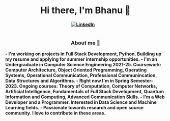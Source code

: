 <h1 align="center"><b>Hi there, I'm Bhanu 🌟</h1>
<div align="center">
<a href="https://www.linkedin.com/in/bhanuprakash1606/"><img src="https://img.shields.io/badge/-LinkedIn-blue?style=for-the-badge&logo=linkedin" alt="LinkedIn" /></a>&nbsp;
<a href=""><img src="https://img.shields.io/badge/-Portfolio-important?style=for-the-badge&logo=" alt="" /></a>&nbsp;
<a href=""><img src="" alt="" /></a>&nbsp;
</div>

<br />

<h3 align="center">About me 📃</h3>
- I'm working on projects in Full Stack Development, Python. Building up my resume and applying for summer internship opportunities. 
- I'm  an Undergraduate in Computer Science Engineering 2021-25. Coursework: Computer Architecture, Object Oriented Programming, Operating Systems, Operational  Communication, Professional Communincation, Data Structures and Algorithms.
- Right now I'm in Spring Semester-2023. Ongoing courses: Theory of Computation, Computer Networks, Artificial Intelligence, Fundamentals of Full Stack Development, Quantum Information and Computing, Advanced Communication Skills.
- I'm a Web Developer and a Programmer. Interested in Data Science and Machine Learning fields.
- Passionate towards research and open source community. I love to contribute in these areas.
